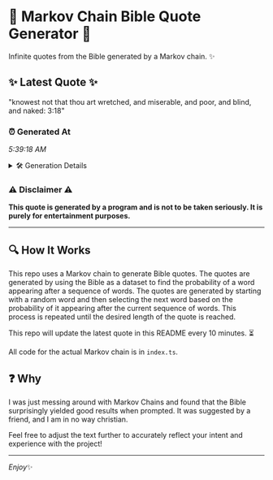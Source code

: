 # 📖 Markov Chain Bible Quote Generator 📖

Infinite quotes from the Bible generated by a Markov chain. ✨

## ✨ Latest Quote ✨
"knowest not that thou art wretched, and miserable, and poor, and blind, and naked: 3:18"

### ⏰ Generated At
*5:39:18 AM*

<details>
    <summary>🛠️ Generation Details</summary>
    <p>
        <strong>🌱 Seed:</strong> knowest<br>
        <strong>🔄 Iterations:</strong> 14<br>
        <strong>📜 Context History:</strong><br>[ knowest ]: not<br>[ knowest, not ]: that<br>[ knowest, not, that ]: thou<br>[ knowest, not, that, thou ]: art<br>[ knowest, not, that, thou, art ]: wretched,<br>[ knowest, not, that, thou, art, wretched, ]: and<br>[ not, that, thou, art, wretched,, and ]: miserable,<br>[ that, thou, art, wretched,, and, miserable, ]: and<br>[ thou, art, wretched,, and, miserable,, and ]: poor,<br>[ art, wretched,, and, miserable,, and, poor, ]: and<br>[ wretched,, and, miserable,, and, poor,, and ]: blind,<br>[ and, miserable,, and, poor,, and, blind, ]: and<br>[ miserable,, and, poor,, and, blind,, and ]: naked:<br>[ and, poor,, and, blind,, and, naked: ]: 3:18<br>
    </p>
</details>

### ⚠️ Disclaimer ⚠️
**This quote is generated by a program and is not to be taken seriously. It is purely for entertainment purposes.**

---

## 🔍 How It Works

This repo uses a Markov chain to generate Bible quotes. The quotes are generated by using the Bible as a dataset to find the probability of a word appearing after a sequence of words. The quotes are generated by starting with a random word and then selecting the next word based on the probability of it appearing after the current sequence of words. This process is repeated until the desired length of the quote is reached.

This repo will update the latest quote in this README every 10 minutes. ⏳

All code for the actual Markov chain is in `index.ts`.

## ❓ Why

I was just messing around with Markov Chains and found that the Bible surprisingly yielded good results when prompted. 
It was suggested by a friend, and I am in no way christian.

Feel free to adjust the text further to accurately reflect your intent and experience with the project!

---

*Enjoy*✨
